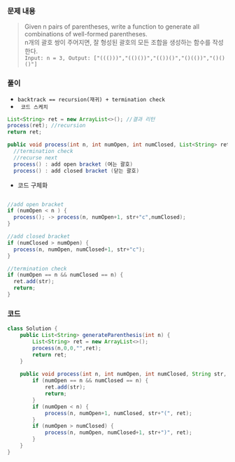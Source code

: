 ### 문제 내용
>Given n pairs of parentheses, write a function to generate all combinations of well-formed parentheses. <br>
>n개의 괄호 쌍이 주어지면, 잘 형성된 괄호의 모든 조합을 생성하는 함수를 작성한다. <br>
> ``` Input: n = 3, Output: ["((()))","(()())","(())()","()(())","()()()"] ```

### 풀이
+  ` backtrack == recursion(재귀) + termination check ` <br>
+  ` 코드 스케치`
```java
List<String> ret = new ArrayList<>(); //결과 리턴
process(ret); //recursion
return ret;

public void process(int n, int numOpen, int numClosed, List<String> ret) {
  //termination check
  //recurse next
  process() : add open bracket (여는 괄호)
  process() : add closed bracket (닫는 괄호)
```
+ 코드 구체화
```java

//add open bracket
if (numOpen < n ) {
  process(); -> process(n, numOpen+1, str+"c",numClosed);
}

//add closed bracket
if (numClosed > numOpen) {
  process(n, numOpen, numClosed+1, str+"c");
}

//termination check
if (numOpen == n && numClosed == n) {
  ret.add(str);
  return;
}
```

### 코드
```java
class Solution {
    public List<String> generateParenthesis(int n) {
        List<String> ret = new ArrayList<>();
        process(n,0,0,"",ret);
        return ret;
    }
    
    public void process(int n, int numOpen, int numClosed, String str, List<String> ret) {
        if (numOpen == n && numClosed == n) {
            ret.add(str);
            return;
        }
        if (numOpen < n) {
            process(n, numOpen+1, numClosed, str+"(", ret);
        }
        if (numOpen > numClosed) {
            process(n, numOpen, numClosed+1, str+")", ret);
        }
    }
}
```
